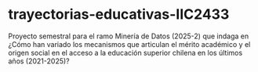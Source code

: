 # trayectorias-educativas-IIC2433
Proyecto semestral para el ramo Minería de Datos (2025-2) que indaga en ¿Cómo han variado los mecanismos que articulan el mérito académico y el origen social en el acceso a la educación superior chilena en los últimos años (2021-2025)?
